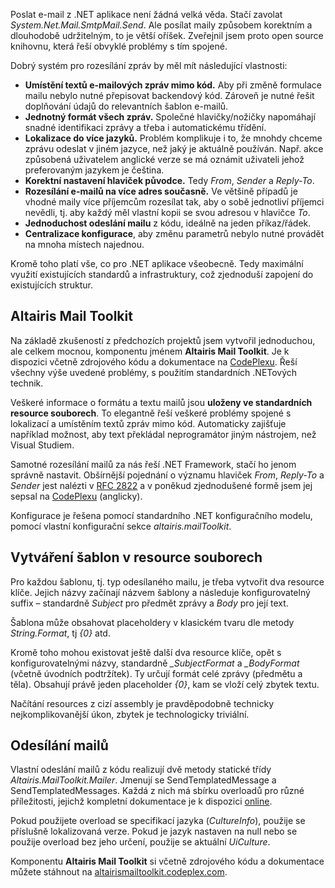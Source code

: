 <!-- dcterms:identifier = aspnetcz#286 -->
<!-- dcterms:title = Altairis Mail Toolkit: mailování z webových aplikací snadno a korektně -->
<!-- dcterms:abstract = Poslat e-mail z .NET aplikace není žádná velká věda. Stačí zavolat System.Net.Mail.SmtpMail.Send. Ale posílat maily způsobem korektním a dlouhodobě udržitelným, to je větší oříšek. Zveřejnil jsem proto open source knihovnu, která řeší obvyklé problémy s tím spojené. -->
<!-- np9:categoryId = 7 -->
<!-- x4w:category = Software -->
<!-- np9:authorId = 1 -->
<!-- np9:authorEmail = michal.valasek@altairis.cz -->
<!-- dcterms:creator = Michal Altair Valášek -->
<!-- dcterms:created = 2010-06-08T02:49:17.17+02:00 -->
<!-- dcterms:dateAccepted = 2010-06-08T02:49:17.84+02:00 -->
<!-- x4w:pictureWidth = 150 -->
<!-- x4w:pictureHeight = 130 -->
<!-- x4w:pictureUrl = /perex-pictures/20100608-altairis-mail-toolkit-mailovani-z-webovych-aplikaci-snadno-a-korektne.png -->

Poslat e-mail z .NET aplikace není žádná velká věda. Stačí zavolat *System.Net.Mail.SmtpMail.Send*. Ale posílat maily způsobem korektním a dlouhodobě udržitelným, to je větší oříšek. Zveřejnil jsem proto open source knihovnu, která řeší obvyklé problémy s tím spojené.

Dobrý systém pro rozesílání zpráv by měl mít následující vlastnosti:

*   **Umístění textů e-mailových zpráv mimo kód.** Aby při změně formulace mailu nebylo nutné přepisovat backendový kód. Zároveň je nutné řešit doplňování údajů do relevantních šablon e-mailů.
*   **Jednotný formát všech zpráv.** Společné hlavičky/nožičky napomáhají snadné identifikaci zprávy a třeba i automatickému třídění.
*   **Lokalizace do více jazyků.** Problém komplikuje i to, že mnohdy chceme zprávu odeslat v jiném jazyce, než jaký je aktuálně používán. Např. akce způsobená uživatelem anglické verze se má oznámit uživateli jehož preferovaným jazykem je čeština.
*   **Korektní nastavení hlaviček původce.** Tedy *From*, *Sender* a *Reply-To*.
*   **Rozesílání e-mailů na více adres současně.** Ve většině případů je vhodné maily více příjemcům rozesílat tak, aby o sobě jednotliví příjemci nevědli, tj. aby každý měl vlastní kopii se svou adresou v hlavičce *To*.
*   **Jednoduchost odeslání mailu** z kódu, ideálně na jeden příkaz/řádek.
*   **Centralizace konfigurace**, aby změnu parametrů nebylo nutné provádět na mnoha místech najednou. 

Kromě toho platí vše, co pro .NET aplikace všeobecně. Tedy maximální využití existujících standardů a infrastruktury, což zjednoduší zapojení do existujících struktur.

## Altairis Mail Toolkit

Na základě zkušeností z předchozích projektů jsem vytvořil jednoduchou, ale celkem mocnou, komponentu jménem **Altairis Mail Toolkit**. Je k dispozici včetně zdrojového kódu a dokumentace na [CodePlexu](http://altairismailtoolkit.codeplex.com/). Řeší všechny výše uvedené problémy, s použitím standardních .NETových technik.

Veškeré informace o formátu a textu mailů jsou **uloženy ve standardních resource souborech**. To elegantně řeší veškeré problémy spojené s lokalizací a umístěním textů zpráv mimo kód. Automaticky zajišťuje například možnost, aby text překládal neprogramátor jiným nástrojem, než Visual Studiem.

Samotné rozesílání mailů za nás řeší .NET Framework, stačí ho jenom správně nastavit. Obšírnější pojednání o významu hlaviček *From*, *Reply-To* a *Sender* jest nalézti v [RFC 2822](http://www.ietf.org/rfc/rfc2822.txt) a v poněkud zjednodušené formě jsem jej sepsal na [CodePlexu](http://altairismailtoolkit.codeplex.com/wikipage?title=E-mail%20basics&referringTitle=Documentation) (anglicky).

Konfigurace je řešena pomocí standardního .NET konfiguračního modelu, pomocí vlastní konfigurační sekce *altairis.mailToolkit*.

## Vytváření šablon v resource souborech

Pro každou šablonu, tj. typ odesílaného mailu, je třeba vytvořit dva resource klíče. Jejich názvy začínají názvem šablony a následuje konfigurovatelný suffix – standardně *Subject* pro předmět zprávy a *Body* pro její text.

Šablona může obsahovat placeholdery v klasickém tvaru dle metody *String.Format*, tj *{0}* atd.

Kromě toho mohou existovat ještě další dva resource klíče, opět s konfigurovatelnými názvy, standardně *_SubjectFormat* a *_BodyFormat* (včetně úvodních podtržítek). Ty určují formát celé zprávy (předmětu a těla). Obsahují právě jeden placeholder *{0}*, kam se vloží celý zbytek textu.

Načítání resources z cizí assembly je pravděpodobně technicky nejkomplikovanější úkon, zbytek je technologicky triviální. 

## Odesílání mailů

Vlastní odeslání mailů z kódu realizují dvě metody statické třídy *Altairis.MailToolkit.Mailer*. Jmenují se SendTemplatedMessage a SendTemplatedMessages. Každá z nich má sbírku overloadů pro různé příležitosti, jejichž kompletní dokumentace je k dispozici [online](http://altairismailtoolkit.codeplex.com/wikipage?title=Usage%20from%20code&referringTitle=Documentation).

Pokud použijete overload se specifikací jazyka (*CultureInfo*), použije se příslušně lokalizovaná verze. Pokud je jazyk nastaven na null nebo se použije overload bez jeho určení, použije se aktuální *UiCulture*.

Komponentu **Altairis Mail Toolkit** si včetně zdrojového kódu a dokumentace můžete stáhnout na [altairismailtoolkit.codeplex.com](http://altairismailtoolkit.codeplex.com/).